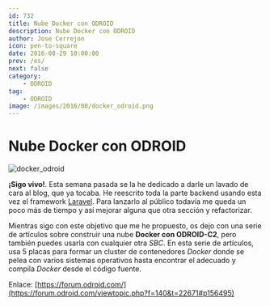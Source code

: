 ```yaml
---
id: 732
title: Nube Docker con ODROID
description: Nube Docker con ODROID
author: Jose Cerrejon
icon: pen-to-square
date: 2016-08-29 10:00:00
prev: /es/
next: false
category:
    - ODROID
tag:
    - ODROID
image: /images/2016/08/docker_odroid.png
---
```


# Nube Docker con ODROID

![docker_odroid](/images/2016/08/docker_odroid.png)

**¡Sigo vivo!**. Esta semana pasada se la he dedicado a darle un lavado de cara al blog, que ya tocaba. He reescrito toda la parte backend usando esta vez el framework [Laravel](https://laravel.com/). Para lanzarlo al público todavía me queda un poco más de tiempo y así mejorar alguna que otra sección y refactorizar.

Mientras sigo con este objetivo que me he propuesto, os dejo con una serie de artículos sobre construir una nube **Docker con ODROID-C2**, pero también puedes usarla con cualquier otra _SBC_. En esta serie de artículos, usa 5 placas para formar un cluster de contenedores _Docker_ donde se pelea con varios sistemas operativos hasta encontrar el adecuado y compila _Docker_ desde el código fuente.

Enlace: [https://forum.odroid.com/](https://forum.odroid.com/viewtopic.php?f=140&t=22671#p156495)
